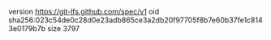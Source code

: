 version https://git-lfs.github.com/spec/v1
oid sha256:023c54de0c28d0e23adb865ce3a2db20f97705f8b7e60b37fe1c8143e0179b7b
size 3797
